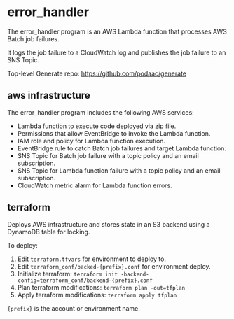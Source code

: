 # error_handler

The error_handler program is an AWS Lambda function that processes AWS Batch job failures.

It logs the job failure to a CloudWatch log and publishes the job failure to an SNS Topic.

Top-level Generate repo: https://github.com/podaac/generate

## aws infrastructure

The error_handler program includes the following AWS services:
- Lambda function to execute code deployed via zip file.
- Permissions that allow EventBridge to invoke the Lambda function.
- IAM role and policy for Lambda function execution.
- EventBridge rule to catch Batch job failures and target Lambda function.
- SNS Topic for Batch job failure with a topic policy and an email subscription.
- SNS Topic for Lambda function failure with a topic policy and an email subscription.
- CloudWatch metric alarm for Lambda function errors.

## terraform 

Deploys AWS infrastructure and stores state in an S3 backend using a DynamoDB table for locking.

To deploy:
1. Edit `terraform.tfvars` for environment to deploy to.
2. Edit `terraform_conf/backed-{prefix}.conf` for environment deploy.
3. Initialize terraform: `terraform init -backend-config=terraform_conf/backend-{prefix}.conf`
4. Plan terraform modifications: `terraform plan -out=tfplan`
5. Apply terraform modifications: `terraform apply tfplan`

`{prefix}` is the account or environment name.